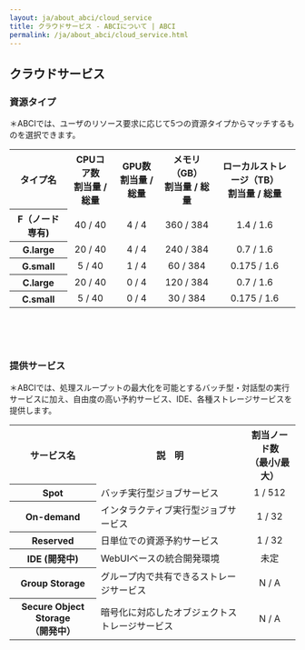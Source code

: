 ```yaml
---
layout: ja/about_abci/cloud_service
title: クラウドサービス - ABCIについて | ABCI
permalink: /ja/about_abci/cloud_service.html
---
```


<h2 class="h2">クラウドサービス</h2>

<h3 class="h3">資源タイプ</h3>
<div class="lead_text">＊ABCIでは、ユーザのリソース要求に応じて5つの資源タイプからマッチするものを選択できます。</div>


<table class="table">
<tr>
<th>タイプ名</th>
<th>CPUコア数<br />割当量 / 総量</th>
<th>GPU数<br />割当量 / 総量</th>
<th>メモリ（GB）<br />割当量 / 総量</th>
<th>ローカルストレージ（TB）<br />割当量 / 総量</th>

</tr>

<tr align="center">
	<th>F（ノード専有)</th>
	<td>40 / 40</td>
	<td>4 / 4</td>
	<td>360 / 384</td>
	<td>1.4 / 1.6</td>
</tr>

<tr align="center">
	<th>G.large</th>
	<td>20 / 40</td>
	<td>4 / 4</td>
	<td>240 / 384</td>
	<td>0.7 / 1.6</td>
</tr>

<tr align="center">
	<th>G.small</th>
	<td>5 / 40</td>
	<td>1 / 4</td>
	<td>60 / 384</td>
	<td>0.175 / 1.6</td>
</tr>

<tr align="center">
	<th>C.large</th>
	<td>20 / 40</td>
	<td>0 / 4</td>
	<td>120 / 384</td>
	<td>0.7 / 1.6</td>
</tr>

<tr align="center">
	<th>C.small</th>
	<td>5 / 40</td>
	<td>0 / 4</td>
	<td>30 / 384</td>
	<td>0.175 / 1.6</td>
</tr>

</table>
<br /><br /><br />

<h3 class="h3">提供サービス</h3>
<div class="lead_text">＊ABCIでは、処理スループットの最大化を可能とするバッチ型・対話型の実行サービスに加え、自由度の高い予約サービス、IDE、各種ストレージサービスを提供します。</div>

<table class="table">
<tr>
<th>サービス名</th>
<th>説　明</th>
<th>割当ノード数<br />（最小/最大）</th>

</tr>

<tr>
	<th>Spot</th>
	<td>バッチ実行型ジョブサービス</td>
	<td align="center">1 / 512</td>
</tr>

<tr>
	<th>On-demand</th>
	<td>インタラクティブ実行型ジョブサービス</td>
	<td align="center">1 / 32</td>
</tr>

<tr>
	<th>Reserved</th>
	<td>日単位での資源予約サービス</td>
	<td align="center">1 / 32</td>
</tr>

<tr>
	<th>IDE (開発中)</th>
	<td>WebUIベースの統合開発環境</td>
	<td align="center">未定</td>
</tr>

<tr>
	<th>Group Storage</th>
	<td>グループ内で共有できるストレージサービス</td>
	<td align="center">N / A</td>
</tr>

<tr>
	<th>Secure Object Storage<br />（開発中）</th>
	<td>暗号化に対応したオブジェクトストレージサービス</td>
	<td align="center">N / A</td>
</tr>

</table>

</div>

